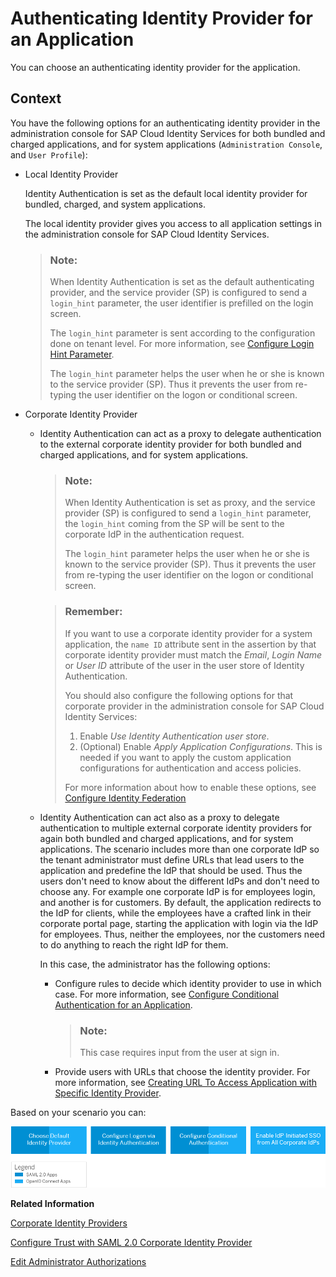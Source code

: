<!-- loiob3aae1278bfe4daba007f1c2ade6d5bf -->

# Authenticating Identity Provider for an Application

You can choose an authenticating identity provider for the application.



## Context

You have the following options for an authenticating identity provider in the administration console for SAP Cloud Identity Services for both bundled and charged applications, and for system applications \(`Administration Console`, and `User Profile`\):

-   Local Identity Provider

    Identity Authentication is set as the default local identity provider for bundled, charged, and system applications.

    The local identity provider gives you access to all application settings in the administration console for SAP Cloud Identity Services.

    > ### Note:  
    > When Identity Authentication is set as the default authenticating provider, and the service provider \(SP\) is configured to send a `login_hint` parameter, the user identifier is prefilled on the login screen.
    > 
    > The `login_hint` parameter is sent according to the configuration done on tenant level. For more information, see [Configure Login Hint Parameter](configure-login-hint-parameter-c6dd6a5.md).
    > 
    > The `login_hint` parameter helps the user when he or she is known to the service provider \(SP\). Thus it prevents the user from re-typing the user identifier on the logon or conditional screen.

-   Corporate Identity Provider

    -   Identity Authentication can act as a proxy to delegate authentication to the external corporate identity provider for both bundled and charged applications, and for system applications.

        > ### Note:  
        > When Identity Authentication is set as proxy, and the service provider \(SP\) is configured to send a `login_hint` parameter, the `login_hint` coming from the SP will be sent to the corporate IdP in the authentication request.
        > 
        > The `login_hint` parameter helps the user when he or she is known to the service provider \(SP\). Thus it prevents the user from re-typing the user identifier on the logon or conditional screen.

        > ### Remember:  
        > If you want to use a corporate identity provider for a system application, the `name ID` attribute sent in the assertion by that corporate identity provider must match the *Email*, *Login Name* or *User ID* attribute of the user in the user store of Identity Authentication.
        > 
        > You should also configure the following options for that corporate provider in the administration console for SAP Cloud Identity Services:
        > 
        > 1.  Enable *Use Identity Authentication user store*.
        > 2.  \(Optional\) Enable *Apply Application Configurations*. This is needed if you want to apply the custom application configurations for authentication and access policies.
        > 
        > For more information about how to enable these options, see [Configure Identity Federation](configure-identity-federation-c029bbb.md)

    -   Identity Authentication can act also as a proxy to delegate authentication to multiple external corporate identity providers for again both bundled and charged applications, and for system applications. The scenario includes more than one corporate IdP so the tenant administrator must define URLs that lead users to the application and predefine the IdP that should be used. Thus the users don't need to know about the different IdPs and don't need to choose any. For example one corporate IdP is for employees login, and another is for customers. By default, the application redirects to the IdP for clients, while the employees have a crafted link in their corporate portal page, starting the application with login via the IdP for employees. Thus, neither the employees, nor the customers need to do anything to reach the right IdP for them.

        In this case, the administrator has the following options:

        -   Configure rules to decide which identity provider to use in which case. For more information, see [Configure Conditional Authentication for an Application](configure-conditional-authentication-for-an-application-0143dce.md).

            > ### Note:  
            > This case requires input from the user at sign in.

        -   Provide users with URLs that choose the identity provider. For more information, see [Creating URL To Access Application with Specific Identity Provider](creating-url-to-access-application-with-specific-identity-provider-118f5f4.md).



Based on your scenario you can:

![](images/Image_Map_Conditional_Authentication_b347c2a.png)

**Related Information**  


[Corporate Identity Providers](corporate-identity-providers-19f3eca.md "Initially, Identity Authentication is set as the default identity provider for the applications. This section describes the scenarios in which Identity Authentication acts as a proxy to delegate the authentication to a corporate identity provider.")

[Configure Trust with SAML 2.0 Corporate Identity Provider](configure-trust-with-saml-2-0-corporate-identity-provider-33832e5.md "This document is intended to help you configure trust with a SAML 2.0 corporate identity provider. In this scenario Identity Authentication acts as a proxy to delegate the authentication to the SAML 2.0 corporate identity provider.")

[Edit Administrator Authorizations](edit-administrator-authorizations-86ee374.md "As a tenant administrator, you can edit both your own authorizations and other administrators' authorizations in the administration console for SAP Cloud Identity Services. By editing the administrator authorizations you can also delete an administrator.")

